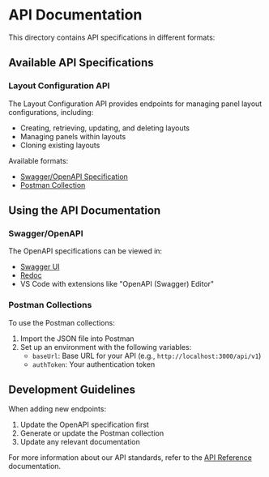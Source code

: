 # API Documentation

This directory contains API specifications in different formats:

## Available API Specifications

### Layout Configuration API

The Layout Configuration API provides endpoints for managing panel layout configurations, including:

- Creating, retrieving, updating, and deleting layouts
- Managing panels within layouts
- Cloning existing layouts

Available formats:
- [Swagger/OpenAPI Specification](layout-api-swagger.yaml)
- [Postman Collection](layout-api-postman.json)

## Using the API Documentation

### Swagger/OpenAPI

The OpenAPI specifications can be viewed in:
- [Swagger UI](https://swagger.io/tools/swagger-ui/)
- [Redoc](https://redocly.github.io/redoc/)
- VS Code with extensions like "OpenAPI (Swagger) Editor"

### Postman Collections

To use the Postman collections:
1. Import the JSON file into Postman
2. Set up an environment with the following variables:
   - `baseUrl`: Base URL for your API (e.g., `http://localhost:3000/api/v1`)
   - `authToken`: Your authentication token

## Development Guidelines

When adding new endpoints:
1. Update the OpenAPI specification first
2. Generate or update the Postman collection
3. Update any relevant documentation

For more information about our API standards, refer to the [API Reference](../api-reference.md) documentation. 